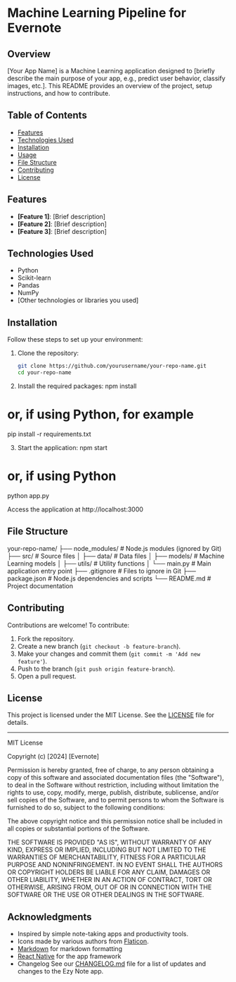 # Machine Learning Pipeline for Evernote

## Overview

[Your App Name] is a Machine Learning application designed to [briefly describe the main purpose of your app, e.g., predict user behavior, classify images, etc.]. This README provides an overview of the project, setup instructions, and how to contribute.

## Table of Contents

- [Features](#features)
- [Technologies Used](#technologies-used)
- [Installation](#installation)
- [Usage](#usage)
- [File Structure](#file-structure)
- [Contributing](#contributing)
- [License](#license)

## Features

- **[Feature 1]**: [Brief description]
- **[Feature 2]**: [Brief description]
- **[Feature 3]**: [Brief description]

## Technologies Used

- Python
- Scikit-learn
- Pandas
- NumPy
- [Other technologies or libraries you used]

## Installation

Follow these steps to set up your environment:

1. Clone the repository:
   ```bash
   git clone https://github.com/yourusername/your-repo-name.git
   cd your-repo-name

2. Install the required packages:
npm install
# or, if using Python, for example
pip install -r requirements.txt

3. Start the application:
npm start
# or, if using Python
python app.py

Access the application at http://localhost:3000

## **File Structure**
your-repo-name/
├── node_modules/       # Node.js modules (ignored by Git)
├── src/                # Source files
│   ├── data/           # Data files
│   ├── models/         # Machine Learning models
│   ├── utils/          # Utility functions
│   └── main.py         # Main application entry point
├── .gitignore          # Files to ignore in Git
├── package.json        # Node.js dependencies and scripts
└── README.md           # Project documentation

## **Contributing**

Contributions are welcome! To contribute:

1. Fork the repository.
2. Create a new branch (`git checkout -b feature-branch`).
3. Make your changes and commit them (`git commit -m 'Add new feature'`).
4. Push to the branch (`git push origin feature-branch`).
5. Open a pull request.

## **License**

This project is licensed under the MIT License. See the [LICENSE](LICENSE) file for details.

---

MIT License

Copyright (c) [2024] [Evernote]

Permission is hereby granted, free of charge, to any person obtaining a copy
of this software and associated documentation files (the "Software"), to deal
in the Software without restriction, including without limitation the rights
to use, copy, modify, merge, publish, distribute, sublicense, and/or sell
copies of the Software, and to permit persons to whom the Software is
furnished to do so, subject to the following conditions:

The above copyright notice and this permission notice shall be included in all
copies or substantial portions of the Software.

THE SOFTWARE IS PROVIDED "AS IS", WITHOUT WARRANTY OF ANY KIND, EXPRESS OR
IMPLIED, INCLUDING BUT NOT LIMITED TO THE WARRANTIES OF MERCHANTABILITY,
FITNESS FOR A PARTICULAR PURPOSE AND NONINFRINGEMENT. IN NO EVENT SHALL THE
AUTHORS OR COPYRIGHT HOLDERS BE LIABLE FOR ANY CLAIM, DAMAGES OR OTHER
LIABILITY, WHETHER IN AN ACTION OF CONTRACT, TORT OR OTHERWISE, ARISING FROM,
OUT OF OR IN CONNECTION WITH THE SOFTWARE OR THE USE OR OTHER DEALINGS IN THE
SOFTWARE.

## **Acknowledgments**
- Inspired by simple note-taking apps and productivity tools.
- Icons made by various authors from [Flaticon](https://www.flaticon.com).
- [Markdown](https://github.com/markdown/markdown) for markdown formatting
- [React Native](https://github.com/facebook/react-native) for the app framework
- Changelog
  See our [CHANGELOG.md](CHANGELOG.md) file for a list of updates and changes to the Ezy Note app.
